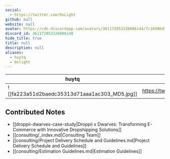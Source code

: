 ```yaml
---
social: 
  - https://twitter.com/0xLight
github: null
website: null
avatar: https://cdn.discordapp.com/avatars/361172853326086144/fc16986d5e0c3348454336ab48eb1f1e
discord_id: 361172853326086140
hide_title: true
title: null
description: null
aliases: 
  - huytq
  - 0xlight
---
```

<div class="profile"/>

| huytq                                                                                                      | contact                     |
| ---------------------------------------------------------------------------------------------------------- | --------------------------- |
| ![[fa223a51d2baedc35313d71aaa1ac303_MD5.jpg]]| https://twitter.com/0xLight |

## Contributed Notes

- [[droppii-dwarves-case-study|Droppii x Dwarves: Transforming E-Commerce with Innovative Dropshipping Solutions]]
- [[consulting/_index.md|Consulting Team]]
- [[consulting/Project Delivery Schedule and Guidelines.md|Project Delivery Schedule and Guidelines]]
- [[consulting/Estimation Guidelines.md|Estimation Guidelines]]